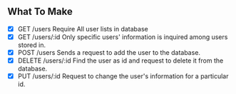 ## What To Make

- [x] GET /users
      Require All user lists in database
- [x] GET /users/:id
      Only specific users' information is inquired among users stored in.
- [x] POST /users
      Sends a request to add the user to the database.
- [x] DELETE /users/:id
      Find the user as id and request to delete it from the database.
- [x] PUT /users/:id
      Request to change the user's information for a particular id.
